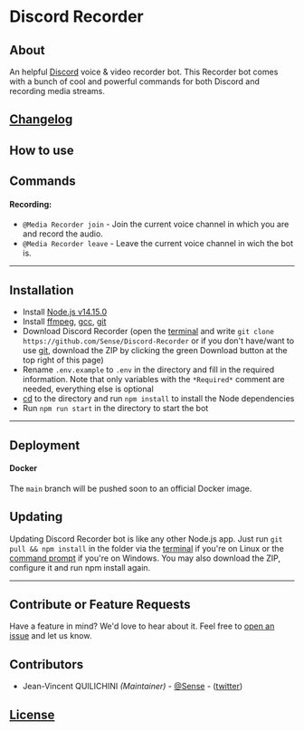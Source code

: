# Discord Recorder

## About

An helpful  [Discord](https://discordapp.com) voice & video recorder bot. This Recorder bot comes with a bunch of cool and powerful commands for both Discord and recording media streams.

## [Changelog](CHANGELOG.md)

## How to use

## Commands

#### Recording:
- `@Media Recorder join` - Join the current voice channel in which you are and record the audio.
- `@Media Recorder leave` - Leave the current voice channel in wich the bot is.

---

## Installation

- Install [Node.js v14.15.0](https://nodejs.org/en)
- Install [ffmpeg](https://ffmpeg.org), [gcc](https://gcc.gnu.org), [git](https://git-scm.com)
- Download Discord Recorder (open the [terminal](http://www.howtogeek.com/140679/beginner-geek-how-to-start-using-the-linux-terminal) and write `git clone https://github.com/Sense/Discord-Recorder` or if you don't have/want to use [git](https://git-scm.com/downloads), download the ZIP by clicking the green Download button at the top right of this page)
- Rename `.env.example` to `.env` in the directory and fill in the required information. Note that only variables with the `*Required*` comment are needed, everything else is optional
- [cd](https://en.wikipedia.org/wiki/Cd_%28command%29) to the directory and run `npm install` to install the Node dependencies
- Run `npm run start` in the directory to start the bot

---

## Deployment

#### Docker

The `main` branch will be pushed soon to an official Docker image.

## Updating

Updating Discord Recorder bot is like any other Node.js app. Just run `git pull && npm install` in the folder via the [terminal](http://www.howtogeek.com/140679/beginner-geek-how-to-start-using-the-linux-terminal) if you're on Linux or the [command prompt](http://windows.microsoft.com/en-us/windows/command-prompt-faq) if you're on Windows. You may also download the ZIP, configure it and run npm install again.

---

## Contribute or Feature Requests

Have a feature in mind? We'd love to hear about it. Feel free to [open an issue](https://github.com/Sense/Discord-Recorder/issues/new) and let us know.

## Contributors

- Jean-Vincent QUILICHINI  *(Maintainer)* - [@Sense](https://github.com/Sense) - ([twitter](https://twitter.com/jvq_txt))

## [License](LICENSE)